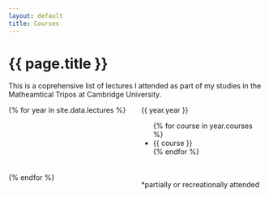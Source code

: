 ```yaml
---
layout: default
title: Courses
---
```


<h1>{{ page.title }}</h1>

This is a coprehensive list of lectures I attended as part of my studies in the Matheamtical Tripos at Cambridge University.

<style>
#lecture-div {
	display: grid;
    grid-template-columns: 1fr 1fr;
    grid-gap: 20px;
}
</style>

<div id = "lecture-div">
	{% for year in site.data.lectures %}
	<div>
		<bf>{{ year.year }}</bf>
		<ul>
		{% for course in year.courses %}
			<li>{{ course }}</li>
		{% endfor %}
		</ul>
	</div>
	{% endfor %}

*partially or recreationally attended